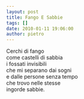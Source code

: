 ```yaml
---
layout: post
title: Fango E Sabbie
tags: []
date: 2010-01-11 19:06:00
author: pietro
---
```

Cerchi di fango<br/>come castelli di sabbia<br/>i fossati invisibili<br/>che mi separano dai sogni<br/>e dalle persone senza tempo<br/>che trovo nelle stesse<br/>ingorde sabbie.
